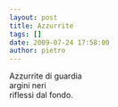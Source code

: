 ```yaml
---
layout: post
title: Azzurrite
tags: []
date: 2009-07-24 17:58:00
author: pietro
---
```

Azzurrite di guardia<br/>argini neri<br/>riflessi dal fondo.
